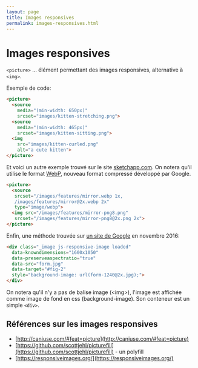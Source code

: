 ```yaml
---
layout: page
title: Images responsives
permalink: images-responsives.html
---
```


Images responsives
===

`<picture>` ... élément permettant des images responsives, alternative à `<img>`.

Exemple de code:

```html
<picture>
  <source 
    media="(min-width: 650px)"
    srcset="images/kitten-stretching.png">
  <source 
    media="(min-width: 465px)"
    srcset="images/kitten-sitting.png">
  <img 
    src="images/kitten-curled.png" 
    alt="a cute kitten">
</picture>
```

Et voici un autre exemple trouvé sur le site [sketchapp.com](https://www.sketchapp.com/features/). On notera qu'il utilise le format [WebP](https://fr.wikipedia.org/wiki/WebP), nouveau format compressé développé par Google.

```html
<picture>
  <source 
   srcset="/images/features/mirror.webp 1x,
   /images/features/mirror@2x.webp 2x" 
   type="image/webp">
  <img src="/images/features/mirror-png8.png" 
   srcset="/images/features/mirror-png8@2x.png 2x">
</picture>
```

Enfin, une méthode trouvée sur [un site de Google](https://design.google.com/articles/introducing-pixate-and-form-1-3/) en novembre 2016: 

```html
<div class="_image js-responsive-image loaded" 
  data-knowndimensions="1600x1050" 
  data-preserveaspectratio="true" 
  data-src="form.jpg" 
  data-target="#fig-2" 
  style="background-image: url(form-1240@2x.jpg);">
</div>
```

On notera qu'il n'y a pas de balise image (&lt;img&gt;), l'image est affichée comme image de fond en css (background-image). Son conteneur est un simple `<div>`.

## Références sur les images responsives

- [http://caniuse.com/#feat=picture](http://caniuse.com/#feat=picture)
- [https://github.com/scottjehl/picturefill](https://github.com/scottjehl/picturefill) - un polyfill
- [https://responsiveimages.org/](https://responsiveimages.org/)
